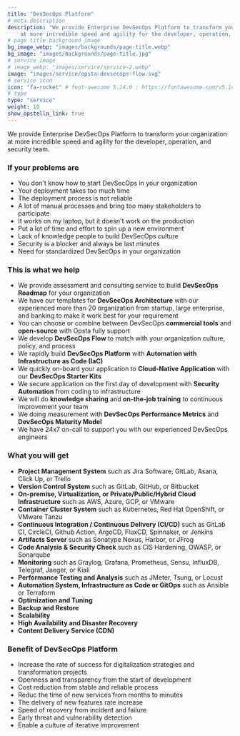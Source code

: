```yaml
---
title: "DevSecOps Platform"
# meta description
description: "We provide Enterprise DevSecOps Platform to transform your organization
    at more incredible speed and agility for the developer, operation, and security team."
# page title background image
bg_image_webp: "images/backgrounds/page-title.webp"
bg_image: "images/backgrounds/page-title.jpg"
# service image
# image_webp: "images/service/service-2.webp"
image: "images/service/opsta-devsecops-flow.svg"
# service icon
icon: "fa-rocket" # font-awesome 5.14.0 : https://fontawesome.com/v5.14.0/icons/
# type
type: "service"
weight: 10
show_opstella_link: true
---
```


We provide Enterprise DevSecOps Platform to transform your organization at more incredible speed and agility for the developer, operation, and security team.

### If your problems are

-   You don't know how to start DevSecOps in your organization
-   Your deployment takes too much time
-   The deployment process is not reliable
-   A lot of manual processes and bring too many stakeholders to participate
-   It works on my laptop, but it doesn't work on the production
-   Put a lot of time and effort to spin up a new environment
-   Lack of knowledge people to build DevSecOps culture
-   Security is a blocker and always be last minutes
-   Need for standardized DevSecOps in your organization

### This is what we help

-   We provide assessment and consulting service to build **DevSecOps Roadmap** for your organization
-   We have our templates for **DevSecOps Architecture** with our experienced more than 20 organization from startup, large enterprise, and banking to make it work best for your requirement
-   You can choose or combine between DevSecOps **commercial tools** and **open-source** with Opsta fully support
-   We develop **DevSecOps Flow** to match with your organization culture, policy, and process
-   We rapidly build **DevSecOps Platform** with **Automation with Infrastructure as Code (IaC)**
-   We quickly on-board your application to **Cloud-Native Application** with our **DevSecOps Starter Kits**
-   We secure application on the first day of development with **Security Automation** from coding to infrastructure
-   We will do **knowledge sharing** and **on-the-job training** to continuous improvement your team
-   We doing measurement with **DevSecOps Performance Metrics** and **DevSecOps Maturity Model**
-   We have 24x7 on-call to support you with our experienced DevSecOps engineers

### What you will get

-   **Project Management System** such as Jira Software, GitLab, Asana, Click Up, or Trello
-   **Version Control System** such as GitLab, GitHub, or Bitbucket
-   **On-premise, Virtualization, or Private/Public/Hybrid Cloud Infrastructure** such as AWS, Azure, GCP, or VMware
-   **Container Cluster System** such as Kubernetes, Red Hat OpenShift, or VMware Tanzu
-   **Continuous Integration / Continuous Delivery (CI/CD)** such as GitLab CI, CircleCI, Github Action, ArgoCD, FluxCD, Spinnaker, or Jenkins
-   **Artifacts Server** such as Sonatype Nexus, Harbor, or JFrog
-   **Code Analysis & Security Check** such as CIS Hardening, OWASP, or Sonarqube
-   **Monitoring** such as Graylog, Grafana, Prometheus, Sensu, InfluxDB, Telegraf, Jaeger, or Kiali
-   **Performance Testing and Analysis** such as JMeter, Tsung, or Locust
-   **Automation System, Infrastructure as Code or GitOps** such as Ansible or Terraform
-   **Optimization and Tuning**
-   **Backup and Restore**
-   **Scalability**
-   **High Availability and Disaster Recovery**
-   **Content Delivery Service (CDN)**

### Benefit of DevSecOps Platform

-   Increase the rate of success for digitalization strategies and transformation projects
-   Openness and transparency from the start of development
-   Cost reduction from stable and reliable process
-   Reduc the time of new services from months to minutes
-   The delivery of new features rate increase
-   Speed of recovery from incident and failure
-   Early threat and vulnerability detection
-   Enable a culture of iterative improvement
